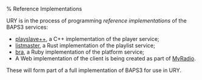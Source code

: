 % Reference Implementations

URY is in the process of programming _reference implementations_ of the BAPS3
services:

* [playslave++](https://github.com/UniversityRadioYork/playslave-plusplus), a
  C++ implementation of the player service;
* [listmaster](https://github.com/UniversityRadioYork/listmaster), a Rust
  implementation of the playlist service;
* [bra](https://github.com/UniversityRadioYork/bra), a Ruby implementation of
  the platform service;
* A Web implementation of the client is being created as part of
  [MyRadio](https://github.com/UniversityRadioYork/MyRadio).

These will form part of a full implementation of BAPS3 for use in URY.
